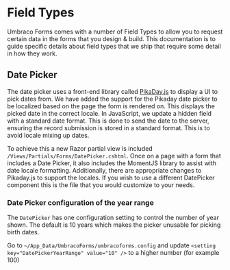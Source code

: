 # Field Types

Umbraco Forms comes with a number of Field Types to allow you to request certain data in the forms that you design & build. This documentation is to guide specific details about field types that we ship that require some detail in how they work.

## Date Picker

The date picker uses a front-end library called [PikaDay.js](https://github.com/dbushell/Pikaday) to display a UI to pick dates from. We have added the support for the Pikaday date picker to be localized based on the page the form is rendered on. This displays the picked date in the correct locale. In JavaScript, we update a hidden field with a standard date format. This is done to send the date to the server, ensuring the record submission is stored in a standard format. This is to avoid locale mixing up dates.

To achieve this a new Razor partial view is included `/Views/Partials/Forms/DatePicker.cshtml`. Once on a page with a form that includes a Date Picker, it also includes the MomentJS library to assist with date locale formatting. Additionally, there are appropriate changes to Pikaday.js to support the locales. If you wish to use a different DatePicker component this is the file that you would customize to your needs.

### Date Picker configuration of the year range

The `DatePicker` has one configuration setting to control the number of year shown. The default is 10 years which makes the picker unusable for picking birth dates.

Go to `~/App_Data/UmbracoForms/umbracoforms.config` and update `<setting key="DatePickerYearRange" value="10" />` to a higher number (for example 100)

